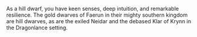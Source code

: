 As a hill dwarf, you have keen senses, deep intuition,
and remarkable resilience. The gold dwarves of Faerun
in their mighty southern kingdom are hill dwarves, as
are the exiled Neidar and the debased Klar of Krynn in
the Dragonlance setting.